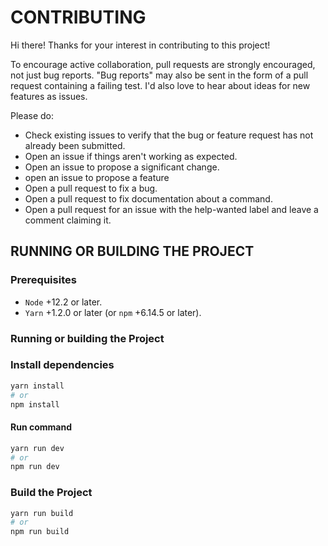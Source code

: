 # CONTRIBUTING

Hi there! Thanks for your interest in contributing to this project!

To encourage active collaboration, pull requests are strongly encouraged, not just bug reports. "Bug reports" may also be sent in the form of a pull request containing a failing test. I'd also love to hear about ideas for new features as issues.

Please do:

- Check existing issues to verify that the bug or feature request has not already been submitted.
- Open an issue if things aren't working as expected.
- Open an issue to propose a significant change.
- open an issue to propose a feature
- Open a pull request to fix a bug.
- Open a pull request to fix documentation about a command.
- Open a pull request for an issue with the help-wanted label and leave a comment claiming it.

## RUNNING OR BUILDING THE PROJECT

### Prerequisites

- `Node` +12.2 or later.
- `Yarn` +1.2.0 or later (or `npm` +6.14.5 or later).

### Running or building the Project

### Install dependencies

```bash
yarn install
# or
npm install
```

#### Run command

```bash
yarn run dev
# or
npm run dev
```

### Build the Project

```bash
yarn run build
# or
npm run build
```
